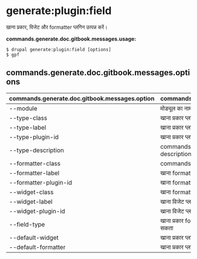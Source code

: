 # generate:plugin:field
खाना प्रकार, विजेट और formatter प्लगिन उत्पन्न करें।

**commands.generate.doc.gitbook.messages.usage:**
```
$ drupal generate:plugin:field [options]
$ gpf  
```

## commands.generate.doc.gitbook.messages.options
commands.generate.doc.gitbook.messages.option | commands.generate.doc.gitbook.messages.details
-------|-------------
--module | मोड्यूल का नाम।
--type-class | खाना प्रकार प्लगिन क्लास का नाम
--type-label | खाना प्रकार प्लगिन उप-शीर्षक
--type-plugin-id | खाना प्रकार प्लगिन id
--type-description | commands.generate.plugin.field.options.type-type-description
--formatter-class | commands.generate.plugin.field.options.class
--formatter-label | खाना formatter प्लगिन उप-शीर्षक
--formatter-plugin-id | खाना formatter प्लगिन id
--widget-class | खाना formatter प्लगिन क्लास का नाम
--widget-label | खाना विजेट प्लगिन उप-शीर्षक
--widget-plugin-id | खाना विजेट प्लगिन  id
--field-type | खाना प्रकार formatter और विजेट प्लगिन साथ इस्तेमाल किया जा सकता
--default-widget | खाना प्रकार  प्लगिन का डीफाल्ट खाना विजेट
--default-formatter | खाना प्रकार  प्लगिन का डीफाल्ट खाना formatter

